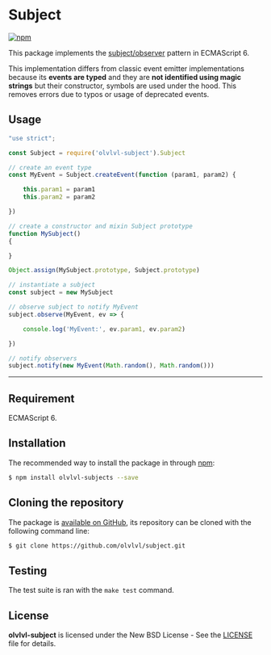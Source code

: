 # Subject

[![npm](https://img.shields.io/npm/v/olvlvl-subjects.svg)](https://www.npmjs.com/package/olvlvl-subject)

This package implements the [subject/observer][] pattern in ECMAScript 6.

This implementation differs from classic event emitter implementations because its **events are typed** and they are **not identified using magic strings** but their constructor, symbols are used under the hood. This removes errors due to typos or usage of deprecated events.





## Usage

```js
"use strict";

const Subject = require('olvlvl-subject').Subject

// create an event type
const MyEvent = Subject.createEvent(function (param1, param2) {

    this.param1 = param1
    this.param2 = param2

})

// create a constructor and mixin Subject prototype
function MySubject()
{

}

Object.assign(MySubject.prototype, Subject.prototype)

// instantiate a subject
const subject = new MySubject

// observe subject to notify MyEvent
subject.observe(MyEvent, ev => {

    console.log('MyEvent:', ev.param1, ev.param2)

})

// notify observers
subject.notify(new MyEvent(Math.random(), Math.random()))
```





----------





## Requirement

ECMAScript 6.





## Installation

The recommended way to install the package in through [npm](https://www.npmjs.com/):

```bash
$ npm install olvlvl-subjects --save
```





## Cloning the repository

The package is [available on GitHub](https://github.com/olvlvl/subject), its repository can be cloned with the following command line:

```bash
$ git clone https://github.com/olvlvl/subject.git
```





## Testing

The test suite is ran with the `make test` command.





## License

**olvlvl-subject** is licensed under the New BSD License - See the [LICENSE](LICENSE) file for details.





[subject/observer]: https://en.wikipedia.org/wiki/Observer_pattern
